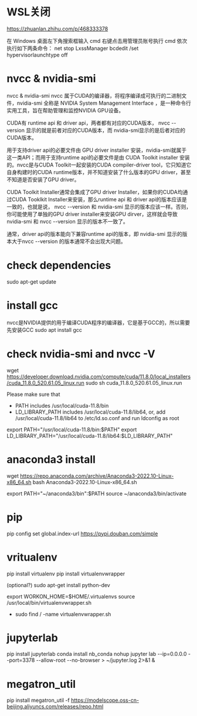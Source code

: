 # WSL关闭
https://zhuanlan.zhihu.com/p/468333378

在 Windows 桌面左下角搜索框输入 cmd
右键点击用管理员账号执行 cmd
依次执行如下两条命令：
net stop LxssManager
bcdedit /set hypervisorlaunchtype off

# nvcc & nvidia-smi
nvcc & nvidia-smi
nvcc 属于CUDA的编译器，将程序编译成可执行的二进制文件，nvidia-smi 全称是 NVIDIA System Management Interface ，是一种命令行实用工具，旨在帮助管理和监控NVIDIA GPU设备。

CUDA有 runtime api 和 driver api，两者都有对应的CUDA版本， nvcc --version 显示的就是前者对应的CUDA版本，而 nvidia-smi显示的是后者对应的CUDA版本。

用于支持driver api的必要文件由 GPU driver installer 安装，nvidia-smi就属于这一类API；而用于支持runtime api的必要文件是由 CUDA Toolkit installer 安装的。nvcc是与CUDA Toolkit一起安装的CUDA compiler-driver tool，它只知道它自身构建时的CUDA runtime版本，并不知道安装了什么版本的GPU driver，甚至不知道是否安装了GPU driver。

CUDA Toolkit Installer通常会集成了GPU driver Installer，如果你的CUDA均通过CUDA Tooklkit Installer来安装，那么runtime api 和 driver api的版本应该是一致的，也就是说， nvcc --version 和 nvidia-smi 显示的版本应该一样。否则，你可能使用了单独的GPU driver installer来安装GPU dirver，这样就会导致 nvidia-smi 和 nvcc --version 显示的版本不一致了。

通常，driver api的版本能向下兼容runtime api的版本，即 nvidia-smi 显示的版本大于nvcc --version 的版本通常不会出现大问题。


# check dependencies
sudo apt-get update

# install gcc
nvcc是NVIDIA提供的用于编译CUDA程序的编译器，它是基于GCC的，所以需要先安装GCC
sudo apt install gcc

# check nvidia-smi and nvcc -V
wget https://developer.download.nvidia.com/compute/cuda/11.8.0/local_installers/cuda_11.8.0_520.61.05_linux.run
sudo sh cuda_11.8.0_520.61.05_linux.run

Please make sure that
 -   PATH includes /usr/local/cuda-11.8/bin
 -   LD_LIBRARY_PATH includes /usr/local/cuda-11.8/lib64, or, add /usr/local/cuda-11.8/lib64 to /etc/ld.so.conf and run ldconfig as root

 export PATH="/usr/local/cuda-11.8/bin:$PATH"
 export LD_LIBRARY_PATH="/usr/local/cuda-11.8/lib64:$LD_LIBRARY_PATH"

# anaconda3 install
wget https://repo.anaconda.com/archive/Anaconda3-2022.10-Linux-x86_64.sh
bash Anaconda3-2022.10-Linux-x86_64.sh

export PATH="~/anaconda3/bin":$PATH
source ~/anaconda3/bin/activate

# pip
pip config set global.index-url https://pypi.douban.com/simple

# vritualenv
pip install virtualenv
pip install virtualenvwrapper

(optional?) sudo apt-get install python-dev

export WORKON_HOME=$HOME/.virtualenvs
source /usr/local/bin/virtualenvwrapper.sh
- sudo find / -name virtualenvwrapper.sh

# jupyterlab
pip install jupyterlab
conda install nb_conda
nohup jupyter lab --ip=0.0.0.0 --port=3378 --allow-root --no-browser > ~/jupyter.log 2>&1 &

# megatron_util
pip install megatron_util -f https://modelscope.oss-cn-beijing.aliyuncs.com/releases/repo.html